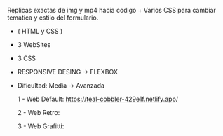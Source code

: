   Replicas exactas de img y mp4 hacia codigo + Varios CSS para cambiar tematica y estilo del formulario.
  
   
   + ( HTML y CSS )      
   + 3 WebSites
   + 3 CSS
          
   + RESPONSIVE DESING -> FLEXBOX

  + Dificultad: Media -> Avanzada   

      1 - Web Default: https://teal-cobbler-429e1f.netlify.app/
   
      2 - Web Retro:
   
      3 - Web Grafitti:
